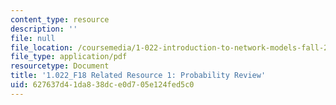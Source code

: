 ```yaml
---
content_type: resource
description: ''
file: null
file_location: /coursemedia/1-022-introduction-to-network-models-fall-2018/627637d41da838dce0d705e124fed5c0_MIT1_022F18_RelatedResource1.pdf
file_type: application/pdf
resourcetype: Document
title: '1.022_F18 Related Resource 1: Probability Review'
uid: 627637d4-1da8-38dc-e0d7-05e124fed5c0
---
```

